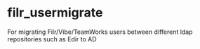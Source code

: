 # filr_usermigrate
For migrating Filr/Vibe/TeamWorks users between different ldap repositories such as Edir to AD
